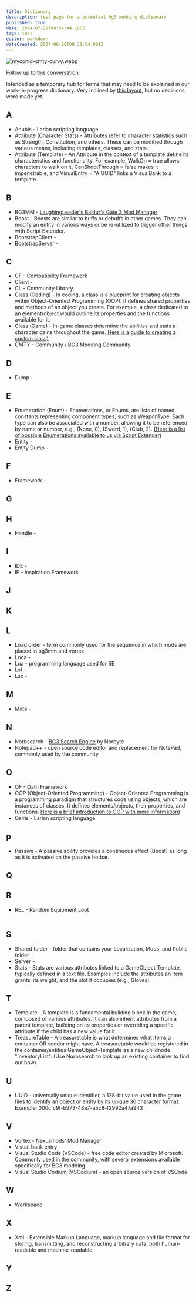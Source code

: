 ```yaml
---
title: Dictionary
description: test page for a potential bg3 modding dictionary
published: true
date: 2024-07-29T08:54:44.180Z
tags: test
editor: markdown
dateCreated: 2024-06-20T08:31:54.801Z
---
```


![myconid-cmty-curvy.webp](/test/myconid-cmty-curvy.webp)

[Follow up to this conversation.](https://discord.com/channels/1211056047784198186/1252694850097385472/1252955321887096893)

Intended as a temporary hub for terms that may need to be explained in our work-in-progress dictionary. Very inclined by [this layout](https://eternity.obsidian.net/game-data-formats/concepts), but no decisions were made yet.

## A

-   Anubis - Larian scripting language
-	Attribute (Character Stats) - Attributes refer to character statistics such as Strength, Constitution, and others. These can be modified through various means, including templates, classes, and stats.
-	Attribute (Template) - An Attribute in the context of a template define its characteristics and functionality. For example, WalkOn = true allows characters to walk on it, CanShootThrough = false makes it impenetrable, and VisualEntry = "A UUID" links a VisualBank to a template.

## B

-   BG3MM - [LaughingLeader's Baldur's Gate 3 Mod Manager](https://github.com/LaughingLeader/BG3ModManager)
-   Boost - Boosts are similar to buffs or debuffs in other games. They can modify an entity in various ways or be re-utilized to trigger other things with Script Extender.
-   BootstrapClient - 
-   BootstrapServer - 

## C

-   CF - Compatibility Framework
-   Client - 
-   CL - Community Library
-   Class (Coding) - In coding, a class is a blueprint for creating objects within Object-Oriented Programming (OOP). It defines shared properties and methods of an object you create. For example, a class dedicated to an element/object would outline its properties and the functions available for it.
-   Class (Game) - In-game classes determine the abilities and stats a character gains throughout the game. [Here is a guide to creating a custom class)](https://wiki.bg3.community/en/Tutorials/Classes/Basic-Class-Creation)
-   CMTY - Community / BG3 Modding Community

## D

-   Dump - 

## E

-   Enumeration (Enum) - Enumerations, or Enums, are lists of named constants representing component types, such as WeaponType. Each type can also be associated with a number, allowing it to be referenced by name or number, e.g., (None, 0), (Sword, 1), (Club, 2). [(Here is a list of possible Enumerations available to us via Script Extender)](https://github.com/Norbyte/bg3se/blob/1b96b0824bd541933219226d48279c89635dba44/BG3Extender/GameDefinitions/Enumerations.inl)
-   Entity - 
-   Entity Dump - 

## F

-   Framework - 

## G

## H

-   Handle - 

## I

-   IDE - 
-   IF - Inspiration Framework

## J

## K

## L

-   Load order - term commonly used for the sequence in which mods are placed in bg3mm and vortex
-   Loca - 
-   Lua - programming language used for SE
-   Lsf - 
-   Lsx -

## M

-   Meta - 

## N

-   Norbsearch - [BG3 Search Engine](https://bg3.norbyte.dev/) by Norbyte
-   Notepad++ - open source code editor and replacement for NotePad, commonly used by the community

## O

-   OF - Oath Framework
-   OOP (Object-Oriented Programming) - Object-Oriented Programming is a programming paradigm that structures code using objects, which are instances of classes. It defines elements/objects, their properties, and functions. [Here is a brief introduction to OOP with more information)](https://wiki.bg3.community/en/Tutorials/ScriptExtender/the_basics_of_lua)
-   Osiris - Larian scripting language

## p

-   Passive - A passive ability provides a continuous effect (Boost) as long as it is activated on the passive hotbar.

## Q

## R

-   REL - Random Equipment Loot  
     
## S

-   Shared folder - folder that contains your Localization, Mods, and Public folder
-   Server - 
-   Stats - Stats are various attributes linked to a GameObject-Template, typically defined in a text file. Examples include the attributes an item grants, its weight, and the slot it occupies (e.g., Gloves).

## T

-   Template - A template is a fundamental building block in the game, composed of various attributes. It can also inherit attributes from a parent template, building on its properties or overriding a specific attribute if the child has a new value for it.
-   TreasureTable - A treasuretable is what determines what items a container OR vendor might have. A treasuretable would be registered in the container/entities GameObject-Template as a new childnode "InventoryList". (Use Norbsearch to look up an existing container to find out how)

## U

-   UUID - universally unique identifier, a 128-bit value used in the game files to identify an object or entity by its unique 36 character format. Example: 000cfc9f-b973-48e7-a5c8-f2992a47a943

## V

-   Vortex - Nexusmods' Mod Manager
-   Visual bank entry -
-   Visual Studio Code (VSCode) - free code editor created by Microsoft. Commonly used in the community, with several extensions available specifically for BG3 modding
-   Visual Studio Codium (VSCodium) - an open source version of VSCode

## W

-   Workspace

## X

-   Xml - Extensible Markup Language, markup language and file format for storing, transmitting, and reconstructing arbitrary data, both human-readable and machine-readable

## Y

## Z